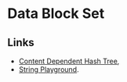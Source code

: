 # Data Block Set

## Links

- [Content Dependent Hash Tree](https://medium.com/@sergeyshandar/content-dependent-hash-tree-9e0f60859415),
- [String Playground](https://datablockset.com/string-playground).
